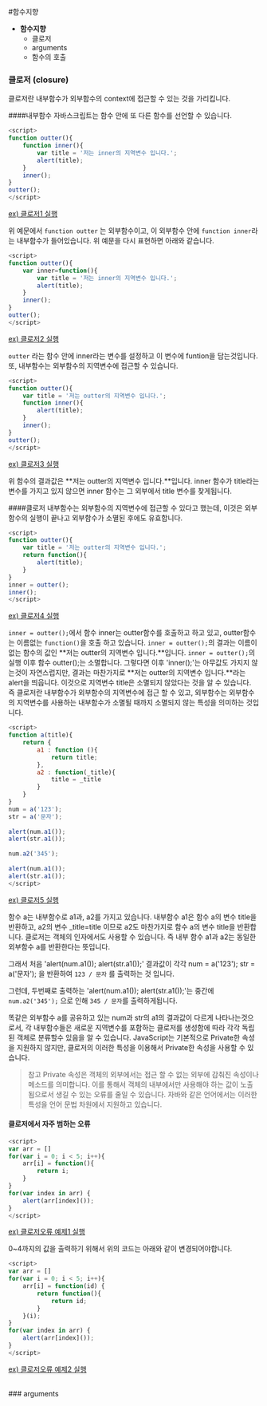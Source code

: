 #함수지향 

* **함수지향**
    - 클로저
    - arguments
    - 함수의 호출

### 클로저 (closure)

클로저란 내부함수가 외부함수의 context에 접근할 수 있는 것을 가리킵니다.   

####내부함수
자바스크립트는 함수 안에 또 다른 함수를 선언할 수 있습니다. 

```javascript
<script>
function outter(){
    function inner(){
        var title = '저는 inner의 지역변수 입니다.'; 
        alert(title);
    }
    inner();
}
outter();
</script>
```
[ex) 클로저1 실행](http://codepen.io/JaYoungKim/pen/GoWRpx?editors=001)    

위 예문에서 `function outter` 는 외부함수이고, 이 외부함수 안에 `function inner`라는 내부함수가 들어있습니다.
위 예문을 다시 표현하면 아래와 같습니다. 

```javascript
<script>
function outter(){
    var inner=function(){
        var title = '저는 inner의 지역변수 입니다.'; 
        alert(title);
    }
    inner();
}
outter();
</script>
```
[ex) 클로저2 실행](http://codepen.io/JaYoungKim/pen/bEqGVQ?editors=001)    

`outter` 라는 함수 안에 inner라는 변수를 설정하고 이 변수에 funtion을 담는것입니다. 
또, 내부함수는 외부함수의 지역변수에 접근할 수 있습니다.

```javascript
<script>
function outter(){
    var title = '저는 outter의 지역변수 입니다.';  
    function inner(){        
        alert(title);
    }
    inner();
}
outter();
</script>
```
[ex) 클로저3 실행](http://codepen.io/JaYoungKim/pen/yeMLYm?editors=001)   

위 함수의 결과값은 **저는 outter의 지역변수 입니다.**입니다. 
inner 함수가 title라는 변수를 가지고 있지 않으면 inner 함수는 그 외부에서 title 변수를 찾게됩니다. 


####클로저
내부함수는 외부함수의 지역변수에 접근할 수 있다고 했는데, 이것은 외부함수의 실행이 끝나고 외부함수가 소멸된 후에도 유효합니다. 

```javascript
<script>
function outter(){
    var title = '저는 outter의 지역변수 입니다.';  
    return function(){        
        alert(title);
    }
}
inner = outter();
inner();
</script>
```

[ex) 클로저4 실행](http://codepen.io/JaYoungKim/pen/vLxYLW?editors=001)   

`inner = outter();`에서 함수 inner는 outter함수를 호출하고 하고 있고, outter함수는 이름없는 `function()`을 호출 하고 있습니다.
`inner = outter();`의 결과는 이름이 없는 함수의 값인 **저는 outter의 지역변수 입니다.**입니다.  `inner = outter();`의 실행 이후 함수 outter();는 소멸합니다. 그렇다면 이후 'inner();'는 아무값도 가지지 않는것이 자연스럽지만, 결과는 마찬가지로 **저는 outter의 지역변수 입니다.**라는 alert을 띄웁니다. 이것으로 지역변수 title은 소멸되지 않았다는 것을 알 수 있습니다. 즉 클로저란 내부함수가 외부함수의 지역변수에 접근 할 수 있고, 외부함수는 외부함수의 지역변수를 사용하는 내부함수가 소멸될 때까지 소멸되지 않는 특성을 의미하는 것입니다.

```javascript
<script>
function a(title){
    return {
        a1 : function (){
            return title;
        },
        a2 : function(_title){
            title = _title
        }
    }
}
num = a('123');
str = a('문자');
 
alert(num.a1());
alert(str.a1());
 
num.a2('345');
 
alert(num.a1());
alert(str.a1());
</script>
```

[ex) 클로저5 실행](http://codepen.io/JaYoungKim/pen/wMJvXb?editors=001)   

함수 a는 내부함수로 a1과, a2를 가지고 있습니다. 내부함수 a1은 함수 a의 변수 title을 반환하고, a2의 변수 _title=title 이므로 a2도 마찬가지로 함수 a의 변수 title을 반환합니다. 클로저는 객체의 인자에서도 사용할 수 있습니다. 즉 내부 함수 a1과 a2는 동일한 외부함수 a를 반환한다는 뜻입니다. 

그래서 처음 'alert(num.a1()); alert(str.a1());' 결과값이 각각 num = a('123'); str = a('문자'); 을 반환하여  `123 / 문자` 
를 출력하는 것 입니다. 

그런데, 두번째로 출력하는 'alert(num.a1()); alert(str.a1());'는 중간에 `num.a2('345');` 으로 인해 `345 / 문자`를 출력하게됩니다.

똑같은 외부함수 a를 공유하고 있는 num과 str의 a1의 결과값이 다르게 나타나는것으로서, 각 내부함수들은 새로운 지역변수를 포함하는 클로저를 생성함에 따라 각각 독립된 객체로 분류할수 있음을 알 수 있습니다. 
JavaScript는 기본적으로 Private한 속성을 지원하지 않지만, 클로저의 이러한 특성을 이용해서 Private한 속성을 사용할 수 있습니다.

> 참고 Private 속성은 객체의 외부에서는 접근 할 수 없는 외부에 감춰진 속성이나 메소드를 의미합니다. 이를 통해서 객체의 내부에서만 사용해야 하는 값이 노출됨으로서 생길 수 있는 오류를 줄일 수 있습니다. 자바와 같은 언어에서는 이러한 특성을 언어 문법 차원에서 지원하고 있습니다.

#### 클로저에서 자주 범하는 오류 
```javascript
<script>
var arr = []
for(var i = 0; i < 5; i++){
    arr[i] = function(){
        return i;
    }
}
for(var index in arr) {
    alert(arr[index]());
}
</script>
```

[ex) 클로저오류 예제1 실행](http://codepen.io/JaYoungKim/pen/YwZPpg?editors=001)   

0~4까지의 값을 출력하기 위해서 위의 코드는 아래와 같이 변경되어야합니다. 

```javascript
<script>
var arr = []
for(var i = 0; i < 5; i++){
    arr[i] = function(id) {
        return function(){
            return id;
        }
    }(i);
}
for(var index in arr) {
    alert(arr[index]());
}
</script>
```

[ex) 클로저오류 예제2 실행](http://codepen.io/JaYoungKim/pen/EPWaZE?editors=001)  







<br>
### arguments
